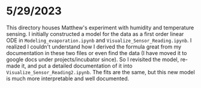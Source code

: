# 5/29/2023
This directory houses Matthew's experiment with humidity and temperature sensing. I initially constructed a model for the data as a first order linear ODE in `Modeling_evaporation.ipynb` and `Visualize_Sensor_Reading.ipynb`. I realized I couldn't understand how I derived the formula great from my documentation in these two files or even find the data (I have moved it to google docs under projects/incubator since). So I revisited the model, re-made it, and put a detailed documentation of it into `Visualize_Sensor_Reading2.ipynb`. The fits are the same, but this new model is much more interpretable and well documented. 